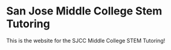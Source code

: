 # San Jose Middle College Stem Tutoring 
This is the website for the SJCC Middle College STEM Tutoring!
